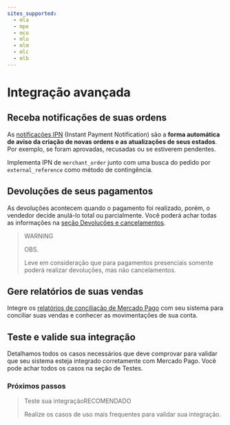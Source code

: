 ```yaml
---
sites_supported:
  - mla
  - mpe
  - mco
  - mlu
  - mlm
  - mlc
  - mlb
---
```


# Integração avançada

## Receba notificações de suas ordens 

As [notificações IPN](https://www.mercadopago.com.br/developers/pt/guides/notifications/ipn/) (Instant Payment Notification) são a **forma automática de aviso da criação de novas ordens e as atualizações de seus estados**. Por exemplo, se foram aprovadas, recusadas ou se estiverem pendentes. 

Implementa IPN de `merchant_order` junto com uma busca do pedido por `external_reference` como método de contingência.

## Devoluções de seus pagamentos 

As devoluções acontecem quando o pagamento foi realizado, porém, o vendedor decide anulá-lo total ou parcialmente. Você poderá achar todas as informações na [seção Devoluções e cancelamentos](https://www.mercadopago.com.br/developers/pt/guides/manage-account/cancellations-and-refunds/).

> WARNING
> 
> OBS.
> 
> Leve em consideração que para pagamentos presenciais somente poderá realizar devoluções, mas não cancelamentos. 

## Gere relatórios de suas vendas

Integre os [relatórios de conciliação de Mercado Pago](https://www.mercadopago.com.br/developers/pt/guides/reports/general-considerations/reconciliation-reports/) com seu sistema para conciliar suas vendas e conhecer as movimentações de sua conta. 


## Teste e valide sua integração

Detalhamos todos os casos necessários que deve comprovar para validar que seu sistema esteja integrado corretamente com Mercado Pago. 
Você pode achar todos os casos na seção de Testes.

### Próximos passos

<div>  
<a href="https://www.mercadopago.com.br/developers/pt/guides/qr-code/final-steps/integration-test/" style="text-decoration:none;color:inherit">
<blockquote class="next-step-card next-step-card-right">
<p class="card-note-title">Teste sua integração<span class="card-status-tag card-status-tag-recommended">RECOMENDADO</span></p>
 <p>Realize os casos de uso mais frequentes para validar sua integração.</p>
</blockquote>
</a>
</div>
<br/>
<br/>
<br/>
<br/>
<br/>
<br/>
<br/>